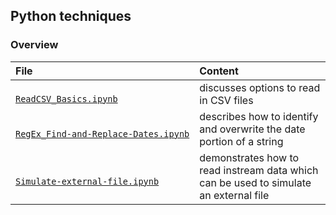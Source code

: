 ## Python techniques

### Overview

<table>

<thead>
<tr>
<th align="left">File</th>
<th align="left">Content</th>
</tr>
</thead>

<tbody>

<!-- ReadCSV_Basics.ipynb -->
<tr>

<td align="left">
<code><a target="_blank" rel="noopener noreferrer" href="https://github.com/j-honnacker/data-mgmt-Python/blob/master/Python-techniques/ReadCSV_Basics.ipynb">
ReadCSV_Basics.ipynb
</a></code>
</td>

<td align="left">
discusses options to read in CSV files
</td>
</tr>


<!-- RegEx_Find-and-Replace-Dates.ipynb -->
<tr>

<td align="left">
<code><a target="_blank" rel="noopener noreferrer" href="https://github.com/j-honnacker/data-mgmt-Python/blob/master/Python-techniques/RegEx_Find-and-Replace-Dates.ipynb">
RegEx_Find&#8209;and&#8209;Replace&#8209;Dates.ipynb
</a></code>
</td>

<td align="left">
describes how to identify and overwrite the date portion of a string
</td>
</tr>


<!-- Simulate-external-file.ipynb --> 
<tr>

<td align="left">
<code><a target="_blank" rel="noopener noreferrer" href="https://github.com/j-honnacker/data-mgmt-Python/blob/master/Python-techniques/Simulate-external-file.ipynb">
Simulate&#8209;external&#8209;file.ipynb
</a></code>
</td>

<td align="left">
demonstrates how to read instream data which can be used to simulate an external file
</td>

</tr>

</tbody>

</table>
